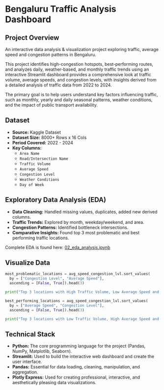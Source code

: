 # Bengaluru Traffic Analysis Dashboard

## Project Overview

An interactive data analysis & visualization project exploring traffic, average speed and congestion patterns in Bengaluru. 

This project identifies high-congestion hotspots, best-performing routes, and analyzes daily, weather-based, and monthly traffic trends using an interactive Streamlit dashboard provides a comprehensive look at traffic volume, average speeds, and congestion levels, with insights derived from a detailed analysis of traffic data from 2022 to 2024.

The primary goal is to help users understand key factors influencing traffic, such as monthly, yearly and daily seasonal patterns, weather conditions, and the impact of public transport availability.

## Dataset
- **Source:** Kaggle Dataset
- **Dataset Size:** 8000+ Rows x 16 Cols
- **Period Covered:** 2022 - 2024
- **Key Columns:**
  - `Area Name`
  - `Road/Intersection Name`
  - `Traffic Volume`
  - `Average Speed`
  - `Congestion Level`
  - `Weather Conditions`
  - `Day of Week`

## Exploratory Data Analysis (EDA)

- **Data Cleaning:** Handled missing values, duplicates, added new derived columns.
- **Traffic Trends:** Explored by month, weekday/weekend, and area.
- **Congestion Patterns:** Identified bottleneck intersections.
- **Comparative Insights:** Found top 3 most problematic and best performing traffic locations.

Complete EDA is found here: [02_eda_analysis.ipynb](Notebooks/02_eda_analysis.ipynb)

## Visualize Data
```python
most_problematic_locations = avg_speed_congestion_lvl.sort_values(
  by = ["Congestion Level", "Average Speed"], 
  ascending = [False, True]).head(3)

print("Top 3 locations with High Traffic Volume, Low Average Speed and High Congestion Level:\n", most_problematic_locations)
```

```python
best_performing_locations = avg_speed_congestion_lvl.sort_values(
  by = ["Average Speed", "Congestion Level"], 
  ascending = [False, True]).head(3)

print("Top 3 locations with Low Traffic Volume, High Average Speed and Low Congestion Level:\n", best_performing_locations)
```

## Technical Stack

* **Python:** The core programming language for the project (Pandas, NumPy, Matplotlib, Seaborn).
* **Streamlit:** Used to build the interactive web dashboard and create the user interface.
* **Pandas:** Essential for data loading, cleaning, manipulation, and aggregation.
* **Plotly Express:** Used for creating professional, interactive, and aesthetically pleasing data visualizations.

